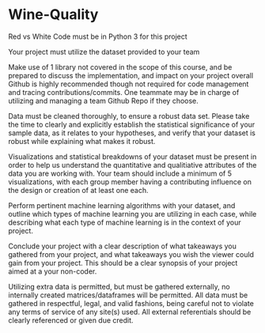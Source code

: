 # Wine-Quality
Red vs White
Code must be in Python 3 for this project

Your project must utilize the dataset provided to your team

Make use of 1 library not covered in the scope of this course, and be prepared to discuss the implementation, and impact on your project overall
Github is highly recommended though not required for code management and tracing contributions/commits. One teammate may be in charge of utilizing and managing a team Github Repo if they choose.

Data must be cleaned thoroughly, to ensure a robust data set. Please take the time to clearly and explicitly establish the statistical significance of your sample data, as it relates to your hypotheses, and verify that your dataset is robust while explaining what makes it robust.

Visualizations and statistical breakdowns of your dataset must be present in order to help us understand the quantitative and qualitiative attributes of the data you are working with. Your team should include a minimum of 5 visualizations, with each group member having a contributing influence on the design or creation of at least one each.

Perform pertinent machine learning algorithms with your dataset, and outline which types of machine learning you are utilizing in each case, while describing what each type of machine learning is in the context of your project.

Conclude your project with a clear description of what takeaways you gathered from your project, and what takeaways you wish the viewer could gain from your project. This should be a clear synopsis of your project aimed at a your non-coder.

Utilizing extra data is permitted, but must be gathered externally, no internally created matrices/dataframes will be permitted. All data must be gathered in respectful, legal, and valid fashions, being careful not to violate any terms of service of any site(s) used. All external referentials should be clearly referenced or given due credit.
